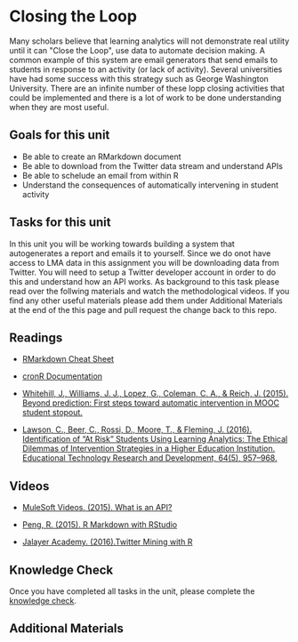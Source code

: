 # Closing the Loop

Many scholars believe that learning analytics will not demonstrate real utility until it can "Close the Loop", use data to automate decision making. A common example of this system are email generators that send emails to students in response to an activity (or lack of activity). Several universities have had some success with this strategy such as George Washington University. There are an infinite number of these lopp closing activities that could be implemented and there is a lot of work to be done understanding when they are most useful.  

## Goals for this unit

* Be able to create an RMarkdown document
* Be able to download from the Twitter data stream and understand APIs
* Be able to schelude an email from within R
* Understand the consequences of automatically intervening in student activity

## Tasks for this unit

In this unit you will be working towards building a system that autogenerates a report and emails it to yourself. Since we do onot have access to LMA data in this assignment you will be downloading data from Twitter. You will need to setup a Twitter developer account in order to do this and understand how an API works. As background to this task please read over the follwing materials and watch the methodological videos. If you find any other useful materials please add them under Additional Materials at the end of the this page and pull request the change back to this repo.

## Readings

* [RMarkdown Cheat Sheet](https://www.rstudio.com/wp-content/uploads/2016/03/rmarkdown-cheatsheet-2.0.pdf)

* [cronR Documentation](https://rdrr.io/cran/cronR/f/README.md)

* [Whitehill, J., Williams, J. J., Lopez, G., Coleman, C. A., & Reich, J. (2015). Beyond prediction: First steps toward automatic intervention in MOOC student stopout.](https://papers.ssrn.com/sol3/papers.cfm?abstract_id=2611750)

* [Lawson, C., Beer, C., Rossi, D., Moore, T., & Fleming, J. (2016). Identification of “At Risk” Students Using Learning Analytics: The Ethical Dilemmas of Intervention Strategies in a Higher Education Institution. Educational Technology Research and Development, 64(5), 957–968.](https://doi.org/10.1007/s11423-016-9459-0)

## Videos

* [MuleSoft Videos. (2015). What is an API?](https://www.youtube.com/watch?v=s7wmiS2mSXY)

* [Peng, R. (2015). R Markdown with RStudio](https://www.youtube.com/watch?v=DNS7i2m4sB0)

* [Jalayer Academy. (2016).Twitter Mining with R](https://www.youtube.com/watch?v=lT4Kosc_ers)

## Knowledge Check
Once you have completed all tasks in the unit, please complete the [knowledge check]().

## Additional Materials